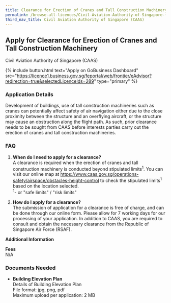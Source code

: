 ```yaml
---
title: Clearance for Erection of Cranes and Tall Construction Machinery
permalink: /browse-all-licences/Civil-Aviation-Authority-of-Singapore-(CAAS)/Clearance-for-Erection-of-Cranes-and-Tall-Construction-Machinery
third_nav_title: Civil Aviation Authority of Singapore (CAAS)
---
```


## Apply for Clearance for Erection of Cranes and Tall Construction Machinery

Civil Aviation Authority of Singapore (CAAS)

{% include button.html text="Apply on GoBusiness Dashboard" src="https://licence1.business.gov.sg/feportal/web/frontier/eAdvisor?redirection=true&selectedLicenceIds=289" type="primary" %}

<H3>Application Details</H3>

<p>Development of buildings, use of tall construction machineries such as cranes can potentially affect safety of air navigation either due to the close proximity between the structure and an overflying aircraft, or the structure may cause an obstruction along the flight path. As such, prior clearance needs to be sought from CAAS before interests parties carry out the erection of cranes and tall construction machineries.</p>
 <h3>FAQ</h3>
 <ol>
 <li><strong>When do I need to apply for a clearance?</strong><br />A clearance is required when the erection of cranes and tall construction machinery is conducted beyond stipulated limits<sup>1</sup>. You can visit our online map at <a href="https://www.caas.gov.sg/operations-safety/airspace/obstacles-height-control" target="_blank" rel="noopener">https://www.caas.gov.sg/operations-safety/airspace/obstacles-height-control</a> to check the stipulated limits<sup>1 </sup>based on the location selected.<br /><sup>1</sup>- or "safe limits" / "risk limits"<br /></li>
 <li>
 <p><strong>How do I apply for a clearance?</strong><br />The submission of application for a clearance is free of charge, and can be done through our online form. Please allow for 7 working days for our processing of your application. In addition to CAAS, you are required to consult and obtain the necessary clearance from the Republic of Singapore Air Force (RSAF).</p>
 </li>
 </ol>

<strong>Additional Information</strong>

<p><strong>Fees</strong><br />
 N/A</p>

<H3>Documents Needed</H3>

<ul>
 <li><strong>Building Elevation Plan</strong><br>Details of Building Elevation Plan<br>
File format: jpg, png, pdf<br>
Maximum upload per application: 2 MB</li>
 </ul>

